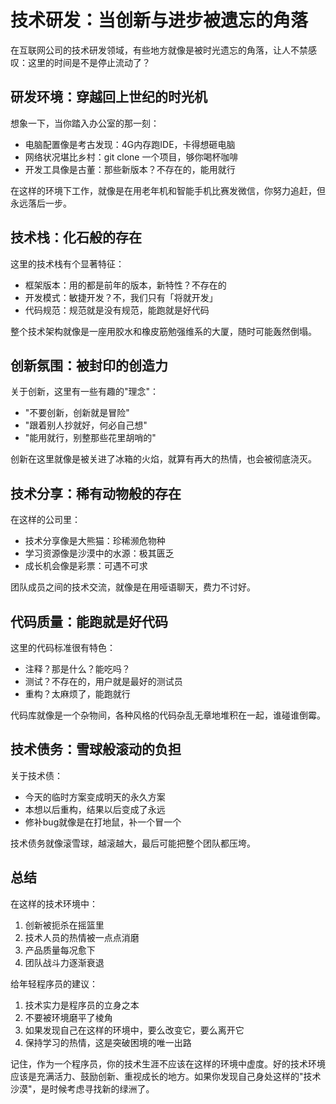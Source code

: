 # 技术研发：当创新与进步被遗忘的角落

在互联网公司的技术研发领域，有些地方就像是被时光遗忘的角落，让人不禁感叹：这里的时间是不是停止流动了？

## 研发环境：穿越回上世纪的时光机

想象一下，当你踏入办公室的那一刻：

- 电脑配置像是考古发现：4G内存跑IDE，卡得想砸电脑
- 网络状况堪比乡村：git clone 一个项目，够你喝杯咖啡
- 开发工具像是古董：那些新版本？不存在的，能用就行

在这样的环境下工作，就像是在用老年机和智能手机比赛发微信，你努力追赶，但永远落后一步。

## 技术栈：化石般的存在

这里的技术栈有个显著特征：

- 框架版本：用的都是前年的版本，新特性？不存在的
- 开发模式：敏捷开发？不，我们只有「将就开发」
- 代码规范：规范就是没有规范，能跑就是好代码

整个技术架构就像是一座用胶水和橡皮筋勉强维系的大厦，随时可能轰然倒塌。

## 创新氛围：被封印的创造力

关于创新，这里有一些有趣的"理念"：

- "不要创新，创新就是冒险"
- "跟着别人抄就好，何必自己想"
- "能用就行，别整那些花里胡哨的"

创新在这里就像是被关进了冰箱的火焰，就算有再大的热情，也会被彻底浇灭。

## 技术分享：稀有动物般的存在

在这样的公司里：

- 技术分享像是大熊猫：珍稀濒危物种
- 学习资源像是沙漠中的水源：极其匮乏
- 成长机会像是彩票：可遇不可求

团队成员之间的技术交流，就像是在用哑语聊天，费力不讨好。

## 代码质量：能跑就是好代码

这里的代码标准很有特色：

- 注释？那是什么？能吃吗？
- 测试？不存在的，用户就是最好的测试员
- 重构？太麻烦了，能跑就行

代码库就像是一个杂物间，各种风格的代码杂乱无章地堆积在一起，谁碰谁倒霉。

## 技术债务：雪球般滚动的负担

关于技术债：

- 今天的临时方案变成明天的永久方案
- 本想以后重构，结果以后变成了永远
- 修补bug就像是在打地鼠，补一个冒一个

技术债务就像滚雪球，越滚越大，最后可能把整个团队都压垮。

## 总结

在这样的技术环境中：

1. 创新被扼杀在摇篮里
2. 技术人员的热情被一点点消磨
3. 产品质量每况愈下
4. 团队战斗力逐渐衰退

给年轻程序员的建议：

1. 技术实力是程序员的立身之本
2. 不要被环境磨平了棱角
3. 如果发现自己在这样的环境中，要么改变它，要么离开它
4. 保持学习的热情，这是突破困境的唯一出路

记住，作为一个程序员，你的技术生涯不应该在这样的环境中虚度。好的技术环境应该是充满活力、鼓励创新、重视成长的地方。如果你发现自己身处这样的"技术沙漠"，是时候考虑寻找新的绿洲了。